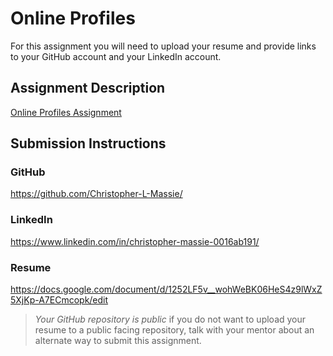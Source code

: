 # Online Profiles
For this assignment you will need to upload your resume and provide links to your GitHub account and your LinkedIn account.

## Assignment Description
[Online Profiles Assignment](https://education.launchcode.org/liftoff/modules/assignments/online-profiles)

## Submission Instructions
 
### GitHub
https://github.com/Christopher-L-Massie/
 
### LinkedIn
https://www.linkedin.com/in/christopher-massie-0016ab191/

### Resume
https://docs.google.com/document/d/1252LF5v__wohWeBK06HeS4z9lWxZ5XjKp-A7ECmcopk/edit

> *Your GitHub repository is public* if you do not want to upload your resume to a public facing repository, talk with your mentor about an alternate way to submit this assignment.
